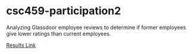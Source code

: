 # csc459-participation2

Analyzing Glassdoor employee reviews to determine if former employees give lower ratings than current employees.

[Results Link](http://unixweb.kutztown.edu/~ebuss376/CSC459/Participation2.html)
